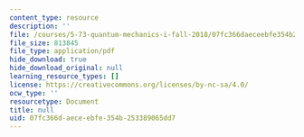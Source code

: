 ```yaml
---
content_type: resource
description: ''
file: /courses/5-73-quantum-mechanics-i-fall-2018/07fc366daeceebfe354b253389065dd7_MIT5_73F18_Lec4.pdf
file_size: 813845
file_type: application/pdf
hide_download: true
hide_download_original: null
learning_resource_types: []
license: https://creativecommons.org/licenses/by-nc-sa/4.0/
ocw_type: ''
resourcetype: Document
title: null
uid: 07fc366d-aece-ebfe-354b-253389065dd7
---
```

